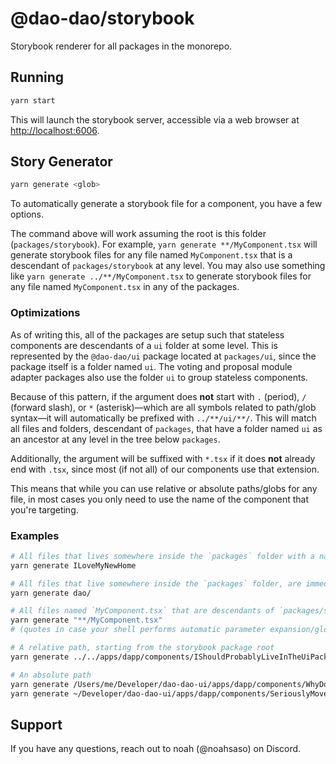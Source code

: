 # @dao-dao/storybook

Storybook renderer for all packages in the monorepo.

## Running

```bash
yarn start
```

This will launch the storybook server, accessible via a web browser at [http://localhost:6006](http://localhost:6006).

## Story Generator

```bash
yarn generate <glob>
```

To automatically generate a storybook file for a component, you have a few
options.

The command above will work assuming the root is this folder
(`packages/storybook`). For example, `yarn generate **/MyComponent.tsx` will
generate storybook files for any file named `MyComponent.tsx` that is a
descendant of `packages/storybook` at any level. You may also use something like
`yarn generate ../**/MyComponent.tsx` to generate storybook files for any file
named `MyComponent.tsx` in any of the packages.

### Optimizations

As of writing this, all of the packages are setup such that stateless components
are descendants of a `ui` folder at some level. This is represented by the
`@dao-dao/ui` package located at `packages/ui`, since the package itself is a
folder named `ui`. The voting and proposal module adapter packages also use the
folder `ui` to group stateless components.

Because of this pattern, if the argument does **not** start with `.` (period),
`/` (forward slash), or `*` (asterisk)—which are all symbols related to
path/glob syntax—it will automatically be prefixed with `../**/ui/**/`. This
will match all files and folders, descendant of `packages`, that have a folder
named `ui` as an ancestor at any level in the tree below `packages`.

Additionally, the argument will be suffixed with `*.tsx` if it does **not**
already end with `.tsx`, since most (if not all) of our components use that
extension.

This means that while you can use relative or absolute paths/globs for any file,
in most cases you only need to use the name of the component that you're
targeting.

### Examples

```bash
# All files that lives somewhere inside the `packages` folder with a name that starts with `ILoveMyNewHome` and an ancestor folder named `ui`, such as a new component in the UI package at `packages/ui/components/ILoveMyNewHomeInTheUiPackage.tsx`.
yarn generate ILoveMyNewHome

# All files that live somewhere inside the `packages` folder, are immediate children of any folder named `dao`, and have an ancestor folder named `ui`, such as `packages/ui/components/dao/*.tsx`
yarn generate dao/

# All files named `MyComponent.tsx` that are descendants of `packages/storybook` at any level
yarn generate "**/MyComponent.tsx"
# (quotes in case your shell performs automatic parameter expansion/globbing of unquoted text such as fish)

# A relative path, starting from the storybook package root
yarn generate ../../apps/dapp/components/IShouldProbablyLiveInTheUiPackage.tsx

# An absolute path
yarn generate /Users/me/Developer/dao-dao-ui/apps/dapp/components/WhyDoILiveHere.tsx
yarn generate ~/Developer/dao-dao-ui/apps/dapp/components/SeriouslyMoveMePlease.tsx
```

## Support

If you have any questions, reach out to noah (@noahsaso) on Discord.
